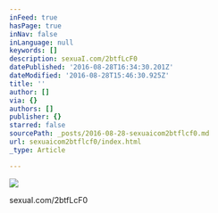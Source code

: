 ```yaml
---
inFeed: true
hasPage: true
inNav: false
inLanguage: null
keywords: []
description: sexuaI.com/2btfLcF0
datePublished: '2016-08-28T16:34:30.201Z'
dateModified: '2016-08-28T15:46:30.925Z'
title: ''
author: []
via: {}
authors: []
publisher: {}
starred: false
sourcePath: _posts/2016-08-28-sexuaicom2btflcf0.md
url: sexuaicom2btflcf0/index.html
_type: Article

---
```

![](https://the-grid-user-content.s3-us-west-2.amazonaws.com/0655ac05-3b1d-444f-aa42-caef173d8720.jpg)

sexuaI.com/2btfLcF0